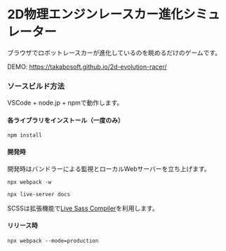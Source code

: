 # 2D物理エンジンレースカー進化シミュレーター

ブラウザでロボットレースカーが進化しているのを眺めるだけのゲームです。

DEMO:
https://takabosoft.github.io/2d-evolution-racer/

### ソースビルド方法

VSCode + node.jp + npmで動作します。

#### 各ライブラリをインストール（一度のみ）

```
npm install
```

#### 開発時

開発時はバンドラーによる監視とローカルWebサーバーを立ち上げます。

```
npx webpack -w
```

```
npx live-server docs
```

SCSSは拡張機能で[Live Sass Compiler](https://marketplace.visualstudio.com/items?itemName=glenn2223.live-sass)を利用します。

#### リリース時

```
npx webpack --mode=production
```
